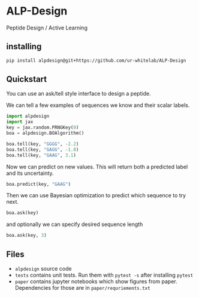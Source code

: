 # ALP-Design

Peptide Design / Active Learning

## installing

```bash
pip install alpdesign@git+https://github.com/ur-whitelab/ALP-Design
```

## Quickstart
You can use an ask/tell style interface to design a peptide.

We can tell a few examples of sequences we know and their scalar labels.

```py
import alpdesign
import jax
key = jax.random.PRNGKey(0)
boa = alpdesign.BOAlgorithm()

boa.tell(key, "GGGG", -2.2)
boa.tell(key, "GAGG", -1.8)
boa.tell(key, "GAAG", 3.1)
```

Now we can predict on new values. This will return both a predicted label and its uncertainty.

```py
boa.predict(key, "GAAG")
```

Then we can use Bayesian optimization to predict which sequence to try next.

```py
boa.ask(key)
```

and optionally we can specify desired sequence length
```py
boa.ask(key, 3)
```

## Files

* `alpdesign` source code
* `tests` contains unit tests. Run them with `pytest -s` after installing `pytest`
* `paper` contains jupyter notebooks which show figures from paper. Dependencies for those are in `paper/requriements.txt`
